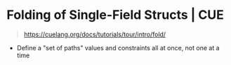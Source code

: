 # Folding of Single-Field Structs | CUE
> https://cuelang.org/docs/tutorials/tour/intro/fold/

- Define a "set of paths" values and constraints all at once, not one at a time
